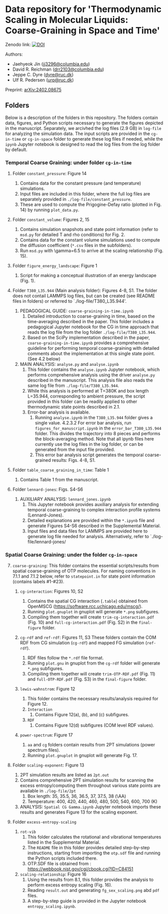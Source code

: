 # Data repository for 'Thermodynamic Scaling in Molecular Liquids: Coarse-Graining in Space and Time'
Zenodo link: [![DOI](https://zenodo.org/badge/DOI/10.5281/zenodo.11624467.svg)](https://doi.org/10.5281/zenodo.11624467)

Authors:
* Jaehyeok Jin (jj3296@columbia.edu)
* David R. Reichman (drr2103@columbia.edu)
* Jeppe C. Dyre (dyre@ruc.dk)
* Ulf R. Pedersen (urp@ruc.dk)

Preprint: [arXiv:2402.08675](https://arxiv.org/abs/2402.08675)

## Folders

Below is a description of the folders in this repository.
The folders contain data, figures, and Python scripts necessary to generate the figures depicted in the manuscript.
Separately, we arcivhed the log files (2.9 GB) in `log-file` for analyzing the simulation data. The input scripts are provided in the `cg-in-time` or `cg-in-space` folder to generate these log files if needed, while the `ipynb` Jupyter notebook is designed to read the log files from the log folder by default.

### Temporal Coarse Graining: under folder `cg-in-time`

1. Folder `constant_pressure`: Figure 14
    1. Contains data for the constant pressure (and temperature) simulations.
    2. Input files are included in this folder, where the full log files are separately provided in `./log-file/constant_pressure`.
    3. These are used to compute the Prigogine-Defay ratio (plotted in Fig. 14) by running `plot_data.py`.

2. Folder `constant_volume`: Figures 2, 15
    1. Contains simulation snapshots and state point information (refer to `msd.py` for detailed T and rho conditions) for Fig. 2.
    2. Contains data for the constant volume simulations used to compute the diffusion coefficient (`*.csv` files in the subfolders).
    3. Run `msd.py` with \gamma=6.5 to arrive at the scaling relationship (Fig. 15).

3. Folder `figure_energy_landscape`: Figure 1
    1. Script for making a conceptual illustration of an energy landscape (Fig. 1).

4. Folder `T380_L35.944` (Main analysis folder): Figures 4-8, S1. The folder does not contail LAMMPS log files, but can be created (see README files in folders) or referred to `./log-file/T380_L35.944'.
    1. PEDAGOGICAL GUIDE: `coarse-graining-in-time.ipynb`
        1. Detailed introduction to coarse-graining in time, based on the time-averaging described in the paper. This folder includes a pedagogical Jupyter notebook for the CG in time approach that reads the log file from the log folder `./log-file/T380_L35.944`.
        2. Based on the SciPy implementation described in the paper, `coarse-graining-in-time.ipynb` provides a comprehensive guideline for performing temporal coarse-graining with detailed comments about the implementation at this single state point. (See 4.2 below)
    2. MAIN ANALYSIS: `analyse.py` and `analyse.ipynb`
        1. This folder contains the `analyse.ipynb` Jupyter notebook, which performs comprehensive analysis using the driver `analyse.py` described in the manuscript. This analysis file also reads the same log file from `./log-file/T380_L35.944`.
        2. While this analysis is performed at T=380K and box length L=35.944, corresponding to ambient pressure, the script provided in this folder can be readily applied to other thermodynamic state points described in 2.1.
        3. Error-bar analysis is available.
            1. Running `analyse.ipynb` in the `T380_L35.944` folder gives a single value. 4.2.3.2 For error bar analysis, run `figures_for_manuscript.ipynb` in the `error_bar_T380_L35.944` folder. This divides the trajectory into 8 pieces and performs the block-averaging method. Note that all ipynb files here currently use the log files in the log folder, or can be generated from the input file provided.
            2. This error bar analysis script generates the temporal coarse-grained results: Figs. 4-8, S1.

5. Folder `table_coarse_graining_in_time`: Table 1
    1. Contains Table 1 from the manuscript.
6. Folder `lennard-jones`: Figs. S4-S6
    1. AUXILIARY ANALYSIS: `lennard_jones.ipynb`
        1. This Jupyter notebook provides auxiliary analysis for extending temporal coarse-graining to complex interaction profile systems (Lennard-Jones).
        2. Detailed explanations are provided within the `*.ipynb` file and generate Figures S4-S6 described in the Supplemental Material.
        3. Input files and data files for LAMMPS are provided here to generate log file needed for analysis. Alternatively, refer to `./log-file/lennard-jones/

### Spatial Coarse Graining: under the folder `cg-in-space`

7. `coarse-graining`: This folder contains the essential scripts/results from spatial coarse-graining of OTP molecules.
    For naming conventions in 7.1.1 and 7.1.2 below, refer to `statepoint.in` for state point information (contains labels #1-#23).
    1. `cg-interaction`: Figures 10, S2
        1. Contains the spatial CG interaction (`.table`) obtained from OpenMSCG (https://software.rcc.uchicago.edu/mscg/).
        2. Running `plot.gnuplot` in gnuplot will generate `*.png` subfigures.
        3. Compiling them together will create `trim-cg-interaction.pdf` (Fig. 10) and `full-cg-interaction.pdf` (Fig. S2) in the `final-figure` folder.

    2. `cg-rdf` and `ref-rdf`: Figures 11, S3
    These folders contain the COM RDF from CG simulation (`cg-rdf`) and mapped FG simulation (`ref-rdf`).
        1. RDF files follow the `*.rdf` file format.
        2. Running `plot.gnu` in gnuplot from the `cg-rdf` folder will generate `*.png` subfigures.
        3. Compiling them together will create `trim-OTP-RDF.pdf` (Fig. 11) and `full-OTP-RDF.pdf` (Fig. S3) in the `final-figure` folder.

    3. `lewis-wahnstrom`: Figure 12
        1. This folder contains the necessary results/analysis required for Figure 12.
        2. `Interaction`
            1. Contains Figure 12(a), (b), and (c) subfigures.
        3. `RDF`
            1. Contains Figure 12(d) subfigures (COM level RDF values).

    4. `power-spectrum`: Figure 17
        1. `aa` and `cg` folders contain results from 2PT simulations (power spectrum files).
        2. Running `plot.gnuplot` in gnuplot will generate Fig. 17.

8. Folder `scaling-exponent`: Figure 13
    1. 2PT simulation results are listed as `2pt.out`
    2. Contains comprehensive 2PT simulation results for scanning the excess entropy/computing them throughout various state points are available in `./log-file/2pt`
        1. Box length: 35, 35.5, 36, 36.5, 37, 37.5, 38 (\AA)
        2. Temperature: 400, 420, 440, 460, 480, 500, 540, 600, 700 (K)
    3. ANALYSIS: `Spatial CG Gamma.ipynb` Jupyter notebook imports these results and generates Figure 13 for the scaling exponent.

9. Folder `excess-entropy-scaling`
    1. `rot-vib`
        1. This folder calculates the rotational and vibrational temperatures listed in the Supplemental Material.
        2. The `README` file in this folder provides detailed step-by-step instructions, starting from importing the `otp.sdf` file and running the Python scripts included there.
        3. OTP.SDF file is obtained from : https://webbook.nist.gov/cgi/cbook.cgi?ID=C84151
    2. `scaling-relationship`: Figure 16
        1. Using the results from 8.1, this folder provides the analysis to perform excess entropy scaling (Fig. 16).
        2. Reading `result.out` and generating `fg_sex_scaling.png` abd `pdf` files.
        3. A step-by-step guide is provided in the Jupyter notebook `entropy_scaling.ipynb`.
